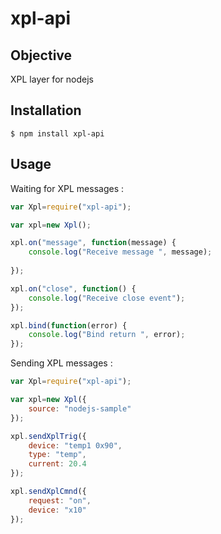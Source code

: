 # xpl-api

## Objective

XPL layer for nodejs

## Installation

    $ npm install xpl-api

## Usage

Waiting for XPL messages :
```javascript
var Xpl=require("xpl-api");

var xpl=new Xpl();

xpl.on("message", function(message) {
	console.log("Receive message ", message);
	
});

xpl.on("close", function() {
	console.log("Receive close event");
});

xpl.bind(function(error) {
	console.log("Bind return ", error);
});
```

Sending XPL messages :
```javascript
var Xpl=require("xpl-api");

var xpl=new Xpl({
	source: "nodejs-sample"
});

xpl.sendXplTrig({
	device: "temp1 0x90",
	type: "temp",
	current: 20.4
});

xpl.sendXplCmnd({
	request: "on",
	device: "x10"
});
```
 